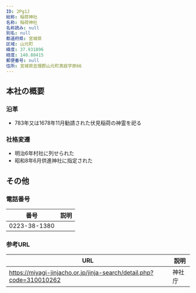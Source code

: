```yaml
---
ID: 2Pg1J
総称: 稲荷神社
名称: 稲荷神社
名称読み: null
別名: null
都道府県: 宮城県
区域: 山元町
緯度: 37.931896
経度: 140.88415
郵便番号: null
住所: 宮城県亘理郡山元町真庭字原66
---
```


## 本社の概要

### 沿革

- 783年又は1678年11月勧請された伏見稲荷の神霊を祀る

### 社格変遷

- 明治6年村社に列せられた
- 昭和8年6月供進神社に指定された

## その他

### 電話番号

| 番号         | 説明 |
| ------------ | ---- |
| 0223-38-1380 |      |

### 参考URL

| URL                                                                  | 説明   |
| -------------------------------------------------------------------- | ------ |
| https://miyagi-jinjacho.or.jp/jinja-search/detail.php?code=310010262 | 神社庁 |
